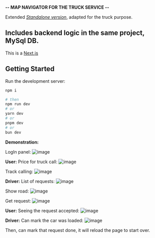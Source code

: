 **-- MAP NAVIGATOR FOR THE TRUCK SERVICE --**

Extended [_Standalone version_](https://github.com/exxedlight/mapNavigator_standalone), adapted for the truck purpose.

Includes **backend logic** in the same project, **MySql** DB.
------------------------------------------------------------

This is a [Next.js](https://nextjs.org)
## Getting Started

Run the development server:

```bash
npm i

# then
npm run dev
# or
yarn dev
# or
pnpm dev
# or
bun dev
```

**Demonstration:**

LogIn panel:
![image](https://github.com/user-attachments/assets/763bc682-2c64-4fc5-9fa8-d6bfc0f317c2)

**User:**
Price for truck call:
![image](https://github.com/user-attachments/assets/8fc1ae1b-3f54-445d-b618-c52f44780983)

Track calling:
![image](https://github.com/user-attachments/assets/dce233d6-34d1-4845-a9d1-0363c759fa92)

**Driver:**
List of requests:
![image](https://github.com/user-attachments/assets/4e66ac85-98e6-426f-84e0-a92303edf893)

Show road:
![image](https://github.com/user-attachments/assets/5ad5bd2d-6477-45a3-9972-f37a1d6aa716)

Get request:
![image](https://github.com/user-attachments/assets/3bbbbec0-0399-42a0-8b2e-6ac48b7a3f2a)

**User:**
Seeing the request accepted:
![image](https://github.com/user-attachments/assets/8197f441-9a69-42a7-bb4b-b439baa02ebe)

**Driver:**
Can mark the car was loaded:
![image](https://github.com/user-attachments/assets/0a20b98d-4150-447f-b8fe-4aeb2c07dbd6)

Then, can mark that request done, it will reload the page to start over.
